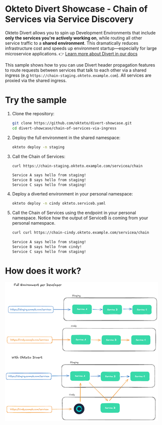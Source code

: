 # Okteto Divert Showcase - Chain of Services via Service Discovery

Okteto Divert allows you to spin up Development Environments that include **only the services you're actively working on**, while routing all other service traffic to a **shared environment**. This dramatically reduces infrastructure cost and speeds up environment startup—especially for large microservice applications.
👉 [Learn more about Divert in our docs](https://www.okteto.com/docs/reference/okteto-manifest/#divert)

This sample shows how to you can use Divert header propagation features to route requests between services that talk to each other via a shared ingress (e.g `https://chain-staging.okteto.example.com`). All services are proxied via the shared ingress.

# Try the sample

1. Clone the repository:
   ```bash
   git clone https://github.com/okteto/divert-showcase.git
   cd divert-showcase/chain-of-services-via-ingress
   ```
2. Deploy the full environment in the shared namespace:
   ```bash
   okteto deploy -n staging
   ```

3. Call the Chain of Services:
    ```bash
    curl https://chain-staging.okteto.example.com/servicea/chain
    ```


    ```
    Service A says hello from staging!
    Service B says hello from staging!
    Service C says hello from staging!
    ```

4. Deploy a diverted environment in your personal namespace:
   ```bash
   okteto deploy -n cindy okteto.serviceb.yaml
   ```

5. Call the Chain of Services using the endpoint in your personal namespace. Notice how the output of ServiceB is coming from your personal namespace.
    ```bash
    curl curl https://chain-cindy.okteto.example.com/servicea/chain
    ```


    ```
    Service A says hello from staging!
    Service B says hello from cindy!
    Service C says hello from staging!
    ```
# How does it work?
![Chain of Services via Service Discovery](ChainOfServices-Divert.png)
